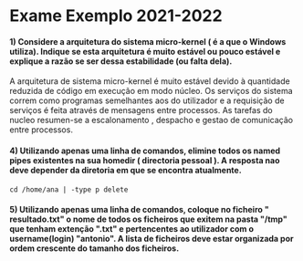 # Exame Exemplo 2021-2022


#### 1) Considere a arquitetura do sistema micro-kernel ( é a que o Windows utiliza). Indique se esta arquitetura é muito estável ou pouco estável e explique a razão se ser dessa estabilidade (ou falta dela).

A arquitetura de sistema micro-kernel é muito estável devido à quantidade reduzida de código em execução em modo núcleo. Os serviços do sistema correm como programas semelhantes aos do utilizador e a requisição de serviços é feita através de mensagens entre processos. As tarefas do nucleo resumen-se a escalonamento , despacho e gestao de comunicação entre processos. 

#### 4) Utilizando apenas uma linha de comandos, elimine todos os named pipes existentes na sua homedir ( directoria pessoal ). A resposta nao deve depender da diretoria em que se encontra atualmente.
``
cd /home/ana | -type p delete
``
#### 5) Utilizando apenas uma linha de comandos, coloque no ficheiro " resultado.txt" o nome de todos os ficheiros que exitem na pasta "/tmp" que tenham extenção ".txt" e pertencentes ao utilizador com o username(login) "antonio". A lista de ficheiros deve estar organizada por ordem crescente do tamanho dos ficheiros. 
``
``
